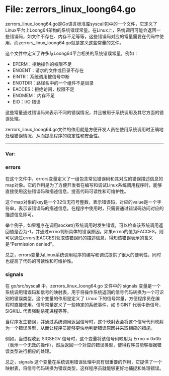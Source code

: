 # File: zerrors_linux_loong64.go

zerrors_linux_loong64.go是Go语言标准库syscall包中的一个文件，它定义了Linux平台上Loong64架构的系统错误常量。在Linux上，系统调用可能会返回一些错误码，如文件不存在、内存不足等等，这些错误码对应的常量需要在代码中使用，而zerrors_linux_loong64.go就是定义这些常量的文件。

这个文件中定义了许多与Loong64平台相关的系统错误常量，例如：

- EPERM：拒绝操作的权限不足
- ENOENT：请求的文件或目录不存在
- EINTR：系统调用被信号中断
- ENOTDIR：路径名中的一个组件不是目录
- EACCES：拒绝访问，权限不足
- ENOMEM：内存不足
- EIO：I/O 错误

这些常量通过错误码来表示不同的错误情况，并且被用于系统调用及其它方面的错误处理。

zerrors_linux_loong64.go文件的作用就是方便开发人员在使用系统调用时正确地处理错误情况，从而提高程序的稳定性和安全性。




---

### Var:

### errors

在这个文件中，errors变量定义了一组包含常见错误码和其对应的错误描述信息的map对象。它的作用是为了方便开发者在编写和调试Linux系统调用程序时，能够直接使用这些错误码和描述信息，提高代码可读性和可维护性。

这个map对象的key是一个32位无符号整数，表示错误码，对应的value是一个字符串，表示该错误码的描述信息。在程序中使用时，只需要通过错误码访问对应的描述信息即可。

举个例子，如果程序在调用socket()系统调用时发生错误，可以检查该系统调用返回值是否为-1，并通过errno判断具体的错误原因。如果errno的值为EACCES，则可以通过errors[EACCES]获取该错误码的描述信息，得知该错误表示的含义是“Permission denied”。

总之，errors变量为Linux系统调用程序的编写和调试提供了很大的便利性，同时也提高了代码的可读性和可维护性。



### signals

在 go/src/syscall 中，zerrors_linux_loong64.go 文件中的 signals 变量是一个系统调用错误码和信号的映射表，用于将操作系统返回的信号代码转换为一个可识别的错误类型。这个变量的作用是定义了 Linux 下的信号常量，方便程序员在编程时直接使用。信号常量定义了一些特定的系统事件，如 SIGINT 代表中断信号，SIGKILL 代表强制杀死进程等等。

当程序发生错误，并通过系统调用返回信号时，这个映射表会将这个信号代码映射为一个错误类型，从而让程序员能够更快地判断错误原因并采取相应的措施。

例如，当进程收到 SIGSEGV 信号时，这个变量将该信号码映射为 Errno = 0x0b（表示一个无效的操作），然后返回一个对应的错误类型，使得程序员能够根据错误类型进行相应的处理。

总之，signals 这个变量在系统调用错误处理中具有很重要的作用，它提供了一个映射表，将信号代码转换为错误类型，这样程序员就能够更好地捕捉和处理错误。



